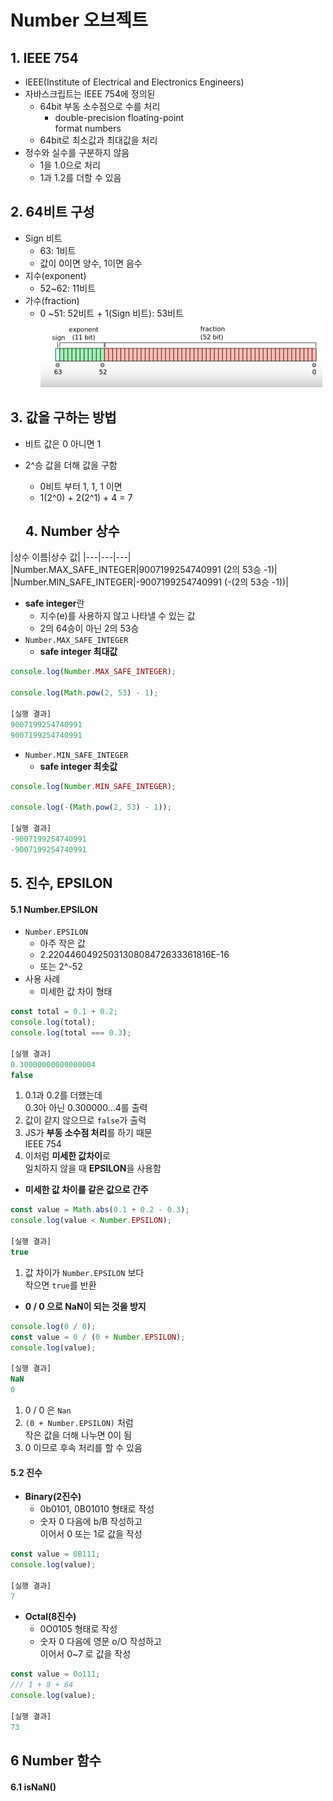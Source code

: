 # Number 오브젝트
## 1. IEEE 754
- IEEE(Institute of Electrical and Electronics Engineers)
- 자바스크립트는 IEEE 754에 정의된  
  + 64bit 부동 소수점으로 수를 처리
    + double-precision floating-point  
    format numbers
  + 64bit로 최소값과 최대값을 처리
- 정수와 실수를 구분하지 않음
  + 1을 1.0으로 처리
  + 1과 1.2를 더할 수 있음
## 2. 64비트 구성
- Sign 비트
  + 63: 1비트
  + 값이 0이면 양수, 1이면 음수
- 지수(exponent)
  + 52~62: 11비트
- 가수(fraction)
  + 0 ~51: 52비트 + 1(Sign 비트): 53비트
![screenshot](./20201022234500.png)
## 3. 값을 구하는 방법
- 비트 값은 0 아니면 1
- 2^승 값을 더해 값을 구함
  + 0비트 부터 1, 1, 1 이면
  + 1(2^0) + 2(2^1) + 4 = 7

  ## 4. Number 상수
|상수 이름|상수 값|
|---|---|---|
|Number.MAX_SAFE_INTEGER|9007199254740991 (2의 53승 -1)|
|Number.MIN_SAFE_INTEGER|-9007199254740991 (-(2의 53승 -1))|
- **safe integer**란
  + 지수(e)를 사용하지 않고 나타낼 수 있는 값
  + 2의 64승이 아닌 2의 53승
- `Number.MAX_SAFE_INTEGER`
  + **safe integer 최대값**
```js
console.log(Number.MAX_SAFE_INTEGER);

console.log(Math.pow(2, 53) - 1);

[실행 결과]
9007199254740991
9007199254740991
```
- `Number.MIN_SAFE_INTEGER`
  + **safe integer 최솟값**
```js
console.log(Number.MIN_SAFE_INTEGER);

console.log(-(Math.pow(2, 53) - 1));

[실행 결과]
-9007199254740991
-9007199254740991
```

## 5. 진수, EPSILON
#### 5.1 Number.EPSILON
- `Number.EPSILON`
  + 아주 작은 값
  + 2.2204460492503130808472633361816E-16
  + 또는 2^-52
- 사용 사례
  + 미세한 값 차이 형태
```js
const total = 0.1 + 0.2;
console.log(total);
console.log(total === 0.3);

[실행 결과]
0.30000000000000004
false
```
1. 0.1과 0.2를 더했는데  
0.3아 아닌 0.300000...4를 출력
2. 값이 같지 않으므로 `false`가 출력
3. JS가 **부동 소수점 처리**를 하기 때문  
IEEE 754
4. 이처럼 **미세한 값차이**로  
일치하지 않을 때 **EPSILON**을 사용함
  + **미세한 값 차이를 같은 값으로 간주**
```js
const value = Math.abs(0.1 + 0.2 - 0.3);
console.log(value < Number.EPSILON);

[실행 결과]
true
```
1. 값 차이가 `Number.EPSILON` 보다  
작으면 `true`를 반환
  + **0 / 0 으로 NaN이 되는 것을 방지**
```js
console.log(0 / 0);
const value = 0 / (0 + Number.EPSILON);
console.log(value);

[실행 결과]
NaN
0
```
1. 0 / 0 은 `Nan`
2. `(0 + Number.EPSILON)` 처럼  
작은 값을 더해 나누면 0이 됨
3. 0 이므로 후속 처리를 할 수 있음

#### 5.2 진수
- **Binary(2진수)**
  + 0b0101, 0B01010 형태로 작성
  + 숫자 0 다음에 b/B 작성하고  
  이어서 0 또는 1로 값을 작성
```js
const value = 0B111;
console.log(value);

[실행 결과]
7
```
- **Octal(8진수)**
  + 0O0105 형태로 작성
  + 숫자 0 다음에 영문 o/O 작성하고  
  이어서 0~7 로 값을 작성
```js
const value = 0o111;
/// 1 + 8 + 64
console.log(value);

[실행 결과]
73
```
## 6 Number 함수
#### 6.1 isNaN()
